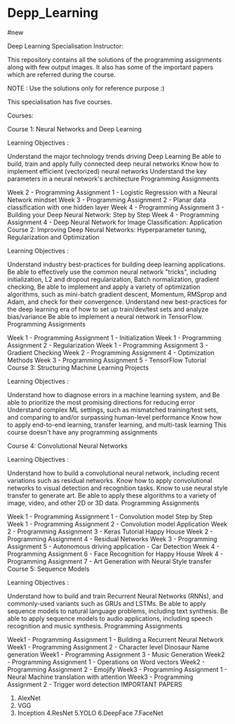 # Depp_Learning
#new 

Deep Learning Specialisation
Instructor: 

This repository contains all the solutions of the programming assignments along with few output images. It also has some of the important papers which are referred during the course.

NOTE : Use the solutions only for reference purpose :)

This specialisation has five courses.

Courses:

Course 1: Neural Networks and Deep Learning

Learning Objectives :

Understand the major technology trends driving Deep Learning
Be able to build, train and apply fully connected deep neural networks
Know how to implement efficient (vectorized) neural networks
Understand the key parameters in a neural network's architecture
Programming Assignments

Week 2 - Programming Assignment 1 - Logistic Regression with a Neural Network mindset
Week 3 - Programming Assignment 2 - Planar data classification with one hidden layer
Week 4 - Programming Assignment 3 - Building your Deep Neural Network: Step by Step
Week 4 - Programming Assignment 4 - Deep Neural Network for Image Classification: Application
Course 2: Improving Deep Neural Networks: Hyperparameter tuning, Regularization and Optimization

Learning Objectives :

Understand industry best-practices for building deep learning applications.
Be able to effectively use the common neural network "tricks", including initialization, L2 and dropout regularization, Batch normalization, gradient checking,
Be able to implement and apply a variety of optimization algorithms, such as mini-batch gradient descent, Momentum, RMSprop and Adam, and check for their convergence.
Understand new best-practices for the deep learning era of how to set up train/dev/test sets and analyze bias/variance
Be able to implement a neural network in TensorFlow.
Programming Assignments

Week 1 - Programming Assignment 1 - Initialization
Week 1 - Programming Assignment 2 - Regularization
Week 1 - Programming Assignment 3 - Gradient Checking
Week 2 - Programming Assignment 4 - Optimization Methods
Week 3 - Programming Assignment 5 - TensorFlow Tutorial
Course 3: Structuring Machine Learning Projects

Learning Objectives :

Understand how to diagnose errors in a machine learning system, and
Be able to prioritize the most promising directions for reducing error
Understand complex ML settings, such as mismatched training/test sets, and comparing to and/or surpassing human-level performance
Know how to apply end-to-end learning, transfer learning, and multi-task learning
This course doesn't have any programming assignments

Course 4: Convolutional Neural Networks

Learning Objectives :

Understand how to build a convolutional neural network, including recent variations such as residual networks.
Know how to apply convolutional networks to visual detection and recognition tasks.
Know to use neural style transfer to generate art.
Be able to apply these algorithms to a variety of image, video, and other 2D or 3D data.
Programming Assignments

Week 1 - Programming Assignment 1 - Convolution model Step by Step
Week 1 - Programming Assignment 2 - Convolution model Application
Week 2 - Programming Assignment 3 - Keras Tutorial Happy House
Week 2 - Programming Assignment 4 - Residual Networks
Week 3 - Programming Assignment 5 - Autonomous driving application - Car Detection
Week 4 - Programming Assignment 6 - Face Recognition for Happy House
Week 4 - Programming Assignment 7 - Art Generation with Neural Style transfer
Course 5: Sequence Models

Learning Objectives :

Understand how to build and train Recurrent Neural Networks (RNNs), and commonly-used variants such as GRUs and LSTMs.
Be able to apply sequence models to natural language problems, including text synthesis.
Be able to apply sequence models to audio applications, including speech recognition and music synthesis.
Programming Assignments

Week1 - Programming Assignment 1 - Building a Recurrent Neural Network
Week1 - Programming Assignment 2 - Character level Dinosaur Name generation
Week1 - Programming Assignment 3 - Music Generation
Week2 - Programming Assignment 1 - Operations on Word vectors
Week2 - Programming Assignment 2 - Emojify
Week3 - Programming Assignment 1 - Neural Machine translation with attention
Week3 - Programming Assignment 2 - Trigger word detection
IMPORTANT PAPERS
1. AlexNet
2. VGG
3. Inception
4.ResNet
5.YOLO
6.DeepFace
7.FaceNet

